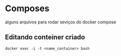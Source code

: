 # Composes
alguns arquivos para rodar seviços do docker compose

## Editando conteiner criado
```
docker exec -i -t <name_container> bash
```



